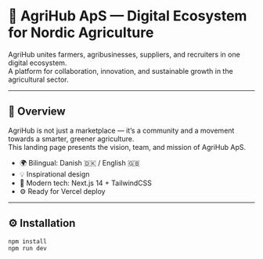 # 🌾 AgriHub ApS — Digital Ecosystem for Nordic Agriculture

AgriHub unites farmers, agribusinesses, suppliers, and recruiters in one digital ecosystem.  
A platform for collaboration, innovation, and sustainable growth in the agricultural sector.

---

## 🚀 Overview

AgriHub is not just a marketplace — it’s a community and a movement towards a smarter, greener agriculture.  
This landing page presents the vision, team, and mission of AgriHub ApS.

- 🌍 Bilingual: Danish 🇩🇰 / English 🇬🇧  
- 💡 Inspirational design  
- 🎨 Modern tech: Next.js 14 + TailwindCSS  
- ⚙️ Ready for Vercel deploy

---

## ⚙️ Installation

```bash
npm install
npm run dev
